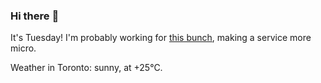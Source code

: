 ### Hi there :wave:

It's Tuesday! I'm probably working for [this bunch](https://github.com/kohofinancial), making a service more micro.

Weather in Toronto: sunny, at +25°C.
